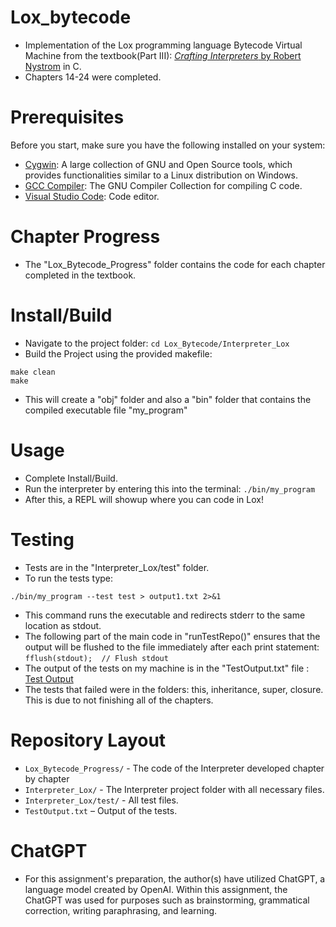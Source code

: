 # Lox_bytecode
- Implementation of the Lox programming language Bytecode Virtual Machine from the textbook(Part III): [*Crafting Interpreters* by Robert Nystrom](https://craftinginterpreters.com/) in C. 
- Chapters 14-24 were completed. 
# Prerequisites
Before you start, make sure you have the following installed on your system:

- [Cygwin](https://www.cygwin.com/): A large collection of GNU and Open Source tools, which provides functionalities similar to a Linux distribution on Windows.
- [GCC Compiler](https://gcc.gnu.org/): The GNU Compiler Collection for compiling C code.
- [Visual Studio Code](https://code.visualstudio.com/): Code editor.
# Chapter Progress
- The "Lox_Bytecode_Progress" folder contains the code for each chapter completed in the textbook. 
# Install/Build
- Navigate to the project folder: `cd Lox_Bytecode/Interpreter_Lox`
- Build the Project using the provided makefile:
```
make clean
make
```
- This will create a "obj" folder and also a "bin" folder that contains the compiled executable file "my_program"
# Usage 
- Complete Install/Build.
- Run the interpreter by entering this into the terminal: `./bin/my_program`
- After this, a REPL will showup where you can code in Lox!
# Testing
- Tests are in the "Interpreter_Lox/test" folder.
- To run the tests type:
```
./bin/my_program --test test > output1.txt 2>&1
```
- This command runs the executable and redirects stderr to the same location as stdout.
- The following part of the main code in "runTestRepo()" ensures that the output will be flushed to the file immediately after each print statement: `fflush(stdout);  // Flush stdout`
- The output of the tests on my machine is in the "TestOutput.txt" file : [Test Output](TestOutput.txt)
- The tests that failed were in the folders: this, inheritance, super, closure. This is due to not finishing all of the chapters.
# Repository Layout
*   `Lox_Bytecode_Progress/` - The code of the Interpreter developed chapter by chapter
*   `Interpreter_Lox/` - The Interpreter project folder with all necessary files.
*   `Interpreter_Lox/test/` - All test files.
*   `TestOutput.txt` – Output of the tests.
# ChatGPT
- For this assignment's preparation, the author(s) have utilized ChatGPT, a language model created by OpenAI. 
Within this assignment, the ChatGPT was used for purposes such as brainstorming, grammatical correction, writing paraphrasing, and learning.
